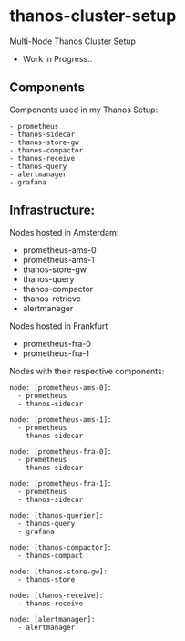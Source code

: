 # thanos-cluster-setup

Multi-Node Thanos Cluster Setup

- Work in Progress..

## Components

Components used in my Thanos Setup:

```
- prometheus
- thanos-sidecar
- thanos-store-gw
- thanos-compactor
- thanos-receive
- thanos-query
- alertmanager
- grafana
```

## Infrastructure:

Nodes hosted in Amsterdam:

- prometheus-ams-0
- prometheus-ams-1
- thanos-store-gw
- thanos-query
- thanos-compactor
- thanos-retrieve
- alertmanager

Nodes hosted in Frankfurt

- prometheus-fra-0
- prometheus-fra-1

Nodes with their respective components:

```
node: [prometheus-ams-0]:
  - prometheus
  - thanos-sidecar

node: [prometheus-ams-1]:
  - prometheus
  - thanos-sidecar

node: [prometheus-fra-0]:
  - prometheus
  - thanos-sidecar

node: [prometheus-fra-1]:
  - prometheus
  - thanos-sidecar

node: [thanos-querier]:
  - thanos-query
  - grafana

node: [thanos-compactor]:
  - thanos-compact

node: [thanos-store-gw]:
  - thanos-store

node: [thanos-receive]:
  - thanos-receive

node: [alertmanager]:
  - alertmanager
```
